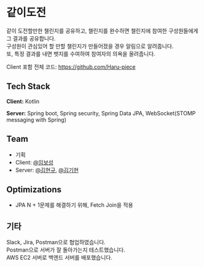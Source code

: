 # 같이도전

같이 도전할만한 챌린지를 공유하고, 챌린지를 완수하면 챌린지에 참여한 구성원들에게 그
결과를 공유합니다.  
구성원이 관심있어 할 만할 챌린지가 만들어졌을 경우 알림으로 알려줍니다.   
또, 특정 결과를 내면 뱃지를 수여하여 참여자의 의욕을 올려줍니다.

Client 포함 전체 코드: https://github.com/Haru-piece




## Tech Stack

**Client:** Kotlin

**Server:** Spring boot, Spring security, Spring Data JPA, WebSocket(STOMP messaging with Spring)


## Team

- 기획
- Client: [@임보성](https://www.github.com/brudenell)
- Server: [@김현규](https://www.github.com/kimm240), [@김기현](https://www.github.com/boogahead)

## Optimizations

- JPA N + 1문제를 해결하기 위해, Fetch Join을 적용 

## 기타

 Slack, Jira, Postman으로 협업하였습니다.    
 Postman으로 서버가 잘 돌아가는지 테스트했습니다.    
 AWS EC2 서버로 백엔드 서버를 배포했습니다.
